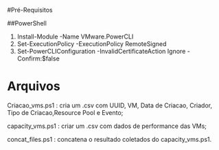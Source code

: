 #Pré-Requisitos

##PowerShell
  1. Install-Module -Name VMware.PowerCLI
  2. Set-ExecutionPolicy -ExecutionPolicy RemoteSigned
  3. Set-PowerCLIConfiguration -InvalidCertificateAction Ignore -Confirm:$false


# Arquivos
  
  Criacao_vms.ps1  : cria um .csv com UUID, VM, Data de Criacao, Criador, Tipo de Criacao,Resource Pool e Evento;
  
  capacity_vms.ps1 : criar um .csv com dados de performance das VMs;
  
  concat_files.ps1 : concatena o resultado coletados do capacity_vms.ps1.
